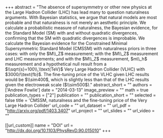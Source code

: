 
+++
abstract = "The absence of supersymmetry or other new physics at the Large Hadron Collider (LHC) has lead many to question naturalness arguments. With Bayesian statistics, we argue that natural models are most probable and that naturalness is not merely an aesthetic principle. We calculate a probabilistic measure of naturalness, the Bayesian evidence, for the Standard Model (SM) with and without quadratic divergences, confirming that the SM with quadratic divergences is improbable. We calculate the Bayesian evidence for the Constrained Minimal Supersymmetric Standard Model (CMSSM) with naturalness priors in three cases: with only the $M\\_Z$ measurement; with the $M\\_Z$ measurement and LHC measurements; and with the $M\\_Z$ measurement, $m\\_h$ measurement and a hypothetical null result from a $\\sqrt{s}=100\\,\\text{TeV}$ Very Large Hadron Collider (VLHC) with $3000/\\text{fb}$. The fine-tuning price of the VLHC given LHC results would be $\\sim400$, which is slightly less than that of the LHC results given the electroweak scale ($\\sim500$)."
abstract_short = ""
authors = ['Andrew Fowlie']
date = "2014-03-13"
image_preview = ""
math = true
publication_types = ["2"]
publication = ""
publication_short = ""
selected = false
title = 'CMSSM, naturalness and the fine-tuning price of the Very Large Hadron Collider'
url_code = ""
url_dataset = ""
url_pdf = "http://arxiv.org/pdf/1403.3407"
url_project = ""
url_slides = ""
url_video = ""

[[url_custom]]
name = "DOI"
url = "http://dx.doi.org/10.1103/PhysRevD.90.015010"
+++

